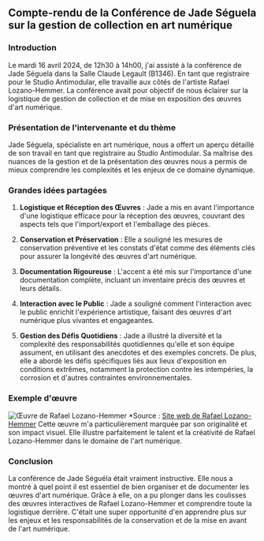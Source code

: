 ## Compte-rendu de la Conférence de Jade Séguela sur la gestion de collection en art numérique

### Introduction
Le mardi 16 avril 2024, de 12h30 à 14h00, j'ai assisté à la conférence de Jade Séguela dans la Salle Claude Legault (B1346). En tant que registraire pour le Studio Antimodular, elle travaille aux côtés de l'artiste Rafael Lozano-Hemmer. La conférence avait pour objectif de nous éclairer sur la logistique de gestion de collection et de mise en exposition des œuvres d'art numérique.

### Présentation de l'intervenante et du thème
Jade Séguela, spécialiste en art numérique, nous a offert un aperçu détaillé de son travail en tant que registraire au Studio Antimodular. Sa maîtrise des nuances de la gestion et de la présentation des œuvres nous a permis de mieux comprendre les complexités et les enjeux de ce domaine dynamique.

### Grandes idées partagées
1. **Logistique et Réception des Œuvres** : Jade a mis en avant l'importance d'une logistique efficace pour la réception des œuvres, couvrant des aspects tels que l'import/export et l'emballage des pièces.
  
2. **Conservation et Préservation** : Elle a souligné les mesures de conservation préventive et les constats d'état comme des éléments clés pour assurer la longévité des œuvres d'art numérique.
 
3. **Documentation Rigoureuse** : L'accent a été mis sur l'importance d'une documentation complète, incluant un inventaire précis des œuvres et leurs détails.

4. **Interaction avec le Public** : Jade a souligné comment l'interaction avec le public enrichit l'expérience artistique, faisant des œuvres d'art numérique plus vivantes et engageantes.

5. **Gestion des Défis Quotidiens** : Jade a illustré la diversité et la complexité des responsabilités quotidiennes qu'elle et son équipe assument, en utilisant des anecdotes et des exemples concrets. De plus, elle a abordé les défis spécifiques liés aux lieux d'exposition en conditions extrêmes, notamment la protection contre les intempéries, la corrosion et d'autres contraintes environnementales.
### Exemple d'œuvre
![Œuvre de Rafael Lozano-Hemmer]([lien_de_l_image](https://thenational-the-national-prod.cdn.arcpublishing.com/resizer/v2/NR733DXN7VFA5HRFRFX575NNKQ.jpg?smart=true&auth=b5e0cf8b69dca92dcb9a70ce81b2842ae4251c59e5ec2fefe5af3bcc0fa7954e&width=800&height=599))
*Source : [Site web de Rafael Lozano-Hemmer](https://www.lozano-hemmer.com/exhibitions/rafael_lozano-hemmer_translation_island_abu_dhabi_2023.php#:~:text=November%2020th%2C%202023%20%2D%20January%2031st,water%20from%20downtown%20Abu%20Dhabi.)
Cette œuvre m'a particulièrement marquée par son originalité et son impact visuel. Elle illustre parfaitement le talent et la créativité de Rafael Lozano-Hemmer dans le domaine de l'art numérique.

### Conclusion
La conférence de Jade Séguéla était vraiment instructive. Elle nous a montré à quel point il est essentiel de bien organiser et de documenter les œuvres d'art numérique. Grâce à elle, on a pu plonger dans les coulisses des œuvres interactives de Rafael Lozano-Hemmer et comprendre toute la logistique derrière. C'était une super opportunité d'en apprendre plus sur les enjeux et les responsabilités de la conservation et de la mise en avant de l'art numérique.
